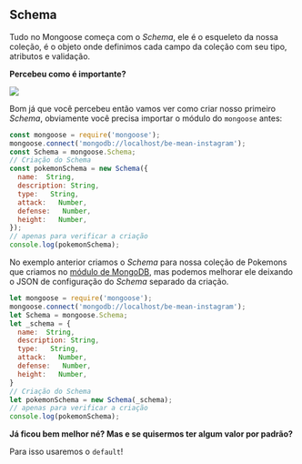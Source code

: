## Schema

Tudo no Mongoose começa com o *Schema*, ele é o esqueleto da nossa coleção, é o objeto onde definimos cada campo da coleção com seu tipo, atributos e validação.

**Percebeu como é importante?**

![](https://media.giphy.com/media/vgUFOWBwBkziE/giphy.gif)

Bom já que você percebeu então vamos ver como criar nosso primeiro *Schema*, obviamente você precisa importar o módulo do `mongoose` antes:

```js
const mongoose = require('mongoose');
mongoose.connect('mongodb://localhost/be-mean-instagram');
const Schema = mongoose.Schema;
// Criação do Schema
const pokemonSchema = new Schema({
  name:  String,
  description: String,
  type:   String,
  attack:   Number,
  defense:   Number,
  height:   Number,
});
// apenas para verificar a criação
console.log(pokemonSchema);
```
No exemplo anterior criamos o *Schema* para nossa coleção de Pokemons que criamos no [módulo de MongoDB](https://www.youtube.com/playlist?list=PL77JVjKTJT2gXHb9FEokJsPEcoOmyF1pY), mas podemos melhorar ele deixando o JSON de configuração do *Schema* separado da criação.

```js
let mongoose = require('mongoose');
mongoose.connect('mongodb://localhost/be-mean-instagram');
let Schema = mongoose.Schema;
let _schema = {
  name:  String,
  description: String,
  type:   String,
  attack:   Number,
  defense:   Number,
  height:   Number,
}
// Criação do Schema
let pokemonSchema = new Schema(_schema);
// apenas para verificar a criação
console.log(pokemonSchema);
```

**Já ficou bem melhor né? Mas e se quisermos ter algum valor por padrão?**

Para isso usaremos o `default`!